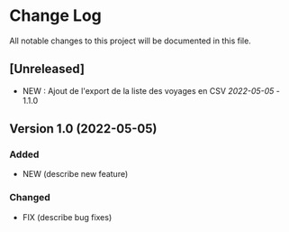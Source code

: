 # Change Log
All notable changes to this project will be documented in this file.

## [Unreleased]

- NEW : Ajout de l'export de la liste des voyages en CSV *2022-05-05* - 1.1.0 


## Version 1.0  (2022-05-05)

### Added

- NEW (describe new feature)

### Changed

- FIX (describe bug fixes)

